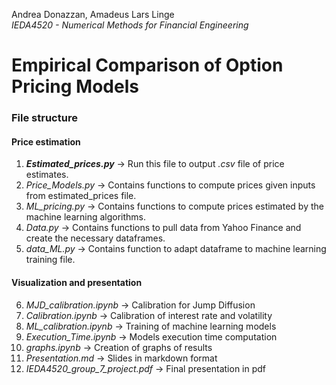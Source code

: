 Andrea Donazzan, Amadeus Lars Linge\
*IEDA4520 - Numerical Methods for Financial Engineering*

# **Empirical Comparison of Option Pricing Models**

### File structure
#### Price estimation
1.  ***Estimated_prices.py*** &rarr; Run this file to output *.csv* file of price estimates.
2.  *Price_Models.py* &rarr; Contains functions to compute prices given inputs from estimated_prices file.
3.  *ML_pricing.py* &rarr; Contains functions to compute prices estimated by the machine learning algorithms.
4.  *Data.py* &rarr; Contains functions to pull data from Yahoo Finance and create the necessary dataframes.
5.  *data_ML.py* &rarr; Contains function to adapt dataframe to machine learning training file.

#### Visualization and presentation
6.  *MJD_calibration.ipynb* &rarr; Calibration for Jump Diffusion
7.  *Calibration.ipynb* &rarr; Calibration of interest rate and volatility
8.  *ML_calibration.ipynb* &rarr; Training of machine learning models
9.  *Execution_Time.ipynb* &rarr; Models execution time computation
10. *graphs.ipynb* &rarr; Creation of graphs of results
11. *Presentation.md* &rarr; Slides in markdown format
12. *IEDA4520_group_7_project.pdf* &rarr; Final presentation in pdf
